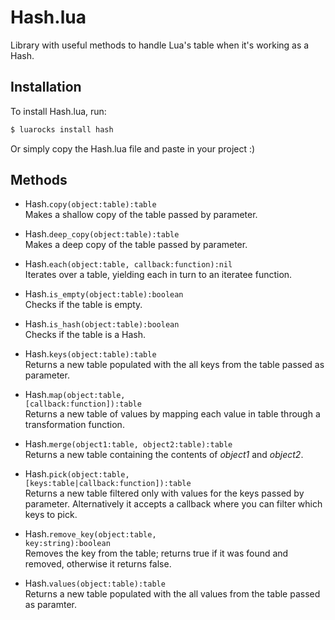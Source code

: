 # Hash.lua

Library with useful methods to handle Lua's table when it's working as a Hash.

## Installation
To install Hash.lua, run:
```sh
$ luarocks install hash
```

Or simply copy the Hash.lua file and paste in your project :)

## Methods
* Hash.<code>copy(object:table):table</code><br />
Makes a shallow copy of the table passed by parameter.

* Hash.<code>deep_copy(object:table):table</code><br />
Makes a deep copy of the table passed by parameter.

* Hash.<code>each(object:table, callback:function):nil</code><br />
Iterates over a table, yielding each in turn to an iteratee function.

* Hash.<code>is_empty(object:table):boolean</code><br />
Checks if the table is empty.

* Hash.<code>is_hash(object:table):boolean</code><br />
Checks if the table is a Hash.

* Hash.<code>keys(object:table):table</code><br />
Returns a new table populated with the all keys from the table passed as parameter.

* Hash.<code>map(object:table, [callback:function]):table</code><br />
Returns a new table of values by mapping each value in table through a transformation function.

* Hash.<code>merge(object1:table, object2:table):table</code><br />
Returns a new table containing the contents of *object1* and *object2*.

* Hash.<code>pick(object:table, [keys:table|callback:function]):table</code><br />
Returns a new table filtered only with values for the keys passed by parameter. Alternatively it accepts a callback where you can filter which keys to pick.

* Hash.<code>remove_key(object:table, key:string):boolean</code><br />
Removes the key from the table; returns true if it was found and removed, otherwise it returns false.

* Hash.<code>values(object:table):table</code><br />
Returns a new table populated with the all values from the table passed as paramter.
